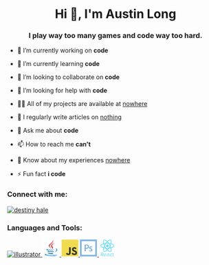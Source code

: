 <h1 align="center">Hi 👋, I'm Austin Long</h1>
<h3 align="center">I play way too many games and code way too hard.</h3>

- 🔭 I’m currently working on **code**

- 🌱 I’m currently learning **code**

- 👯 I’m looking to collaborate on **code**

- 🤝 I’m looking for help with **code**

- 👨‍💻 All of my projects are available at [nowhere](nowhere)

- 📝 I regularly write articles on [nothing](nothing)

- 💬 Ask me about **code**

- 📫 How to reach me **can't**

- 📄 Know about my experiences [nowhere](nowhere)

- ⚡ Fun fact **i code**

<h3 align="left">Connect with me:</h3>
<p align="left">
<a href="https://www.youtube.com/c/destiny hale" target="blank"><img align="center" src="https://raw.githubusercontent.com/rahuldkjain/github-profile-readme-generator/master/src/images/icons/Social/youtube.svg" alt="destiny hale" height="30" width="40" /></a>
</p>

<h3 align="left">Languages and Tools:</h3>
<p align="left"> <a href="https://www.adobe.com/in/products/illustrator.html" target="_blank" rel="noreferrer"> <img src="https://www.vectorlogo.zone/logos/adobe_illustrator/adobe_illustrator-icon.svg" alt="illustrator" width="40" height="40"/> </a> <a href="https://www.java.com" target="_blank" rel="noreferrer"> <img src="https://raw.githubusercontent.com/devicons/devicon/master/icons/java/java-original.svg" alt="java" width="40" height="40"/> </a> <a href="https://developer.mozilla.org/en-US/docs/Web/JavaScript" target="_blank" rel="noreferrer"> <img src="https://raw.githubusercontent.com/devicons/devicon/master/icons/javascript/javascript-original.svg" alt="javascript" width="40" height="40"/> </a> <a href="https://www.photoshop.com/en" target="_blank" rel="noreferrer"> <img src="https://raw.githubusercontent.com/devicons/devicon/master/icons/photoshop/photoshop-line.svg" alt="photoshop" width="40" height="40"/> </a> <a href="https://reactjs.org/" target="_blank" rel="noreferrer"> <img src="https://raw.githubusercontent.com/devicons/devicon/master/icons/react/react-original-wordmark.svg" alt="react" width="40" height="40"/> </a> </p>
